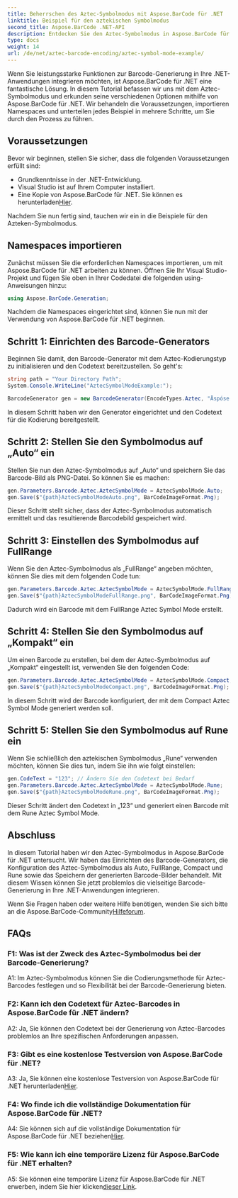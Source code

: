 ```yaml
---
title: Beherrschen des Aztec-Symbolmodus mit Aspose.BarCode für .NET
linktitle: Beispiel für den aztekischen Symbolmodus
second_title: Aspose.BarCode .NET-API
description: Entdecken Sie den Aztec-Symbolmodus in Aspose.BarCode für .NET und erfahren Sie, wie Sie ganz einfach vielseitige Barcodes generieren. Machen Sie sich in diesem umfassenden Tutorial mit den Modi „Auto“, „FullRange“, „Kompakt“ und „Rune“ vertraut.
type: docs
weight: 14
url: /de/net/aztec-barcode-encoding/aztec-symbol-mode-example/
---
```

Wenn Sie leistungsstarke Funktionen zur Barcode-Generierung in Ihre .NET-Anwendungen integrieren möchten, ist Aspose.BarCode für .NET eine fantastische Lösung. In diesem Tutorial befassen wir uns mit dem Aztec-Symbolmodus und erkunden seine verschiedenen Optionen mithilfe von Aspose.BarCode für .NET. Wir behandeln die Voraussetzungen, importieren Namespaces und unterteilen jedes Beispiel in mehrere Schritte, um Sie durch den Prozess zu führen.

## Voraussetzungen

Bevor wir beginnen, stellen Sie sicher, dass die folgenden Voraussetzungen erfüllt sind:

- Grundkenntnisse in der .NET-Entwicklung.
- Visual Studio ist auf Ihrem Computer installiert.
-  Eine Kopie von Aspose.BarCode für .NET. Sie können es herunterladen[Hier](https://releases.aspose.com/barcode/net/).

Nachdem Sie nun fertig sind, tauchen wir ein in die Beispiele für den Azteken-Symbolmodus.

## Namespaces importieren

Zunächst müssen Sie die erforderlichen Namespaces importieren, um mit Aspose.BarCode für .NET arbeiten zu können. Öffnen Sie Ihr Visual Studio-Projekt und fügen Sie oben in Ihrer Codedatei die folgenden using-Anweisungen hinzu:

```csharp
using Aspose.BarCode.Generation;
```

Nachdem die Namespaces eingerichtet sind, können Sie nun mit der Verwendung von Aspose.BarCode für .NET beginnen.

## Schritt 1: Einrichten des Barcode-Generators

Beginnen Sie damit, den Barcode-Generator mit dem Aztec-Kodierungstyp zu initialisieren und den Codetext bereitzustellen. So geht's:

```csharp
string path = "Your Directory Path";
System.Console.WriteLine("AztecSymbolModeExample:");

BarcodeGenerator gen = new BarcodeGenerator(EncodeTypes.Aztec, "Åspóse.Barcóde©");
```

In diesem Schritt haben wir den Generator eingerichtet und den Codetext für die Kodierung bereitgestellt.

## Schritt 2: Stellen Sie den Symbolmodus auf „Auto“ ein

Stellen Sie nun den Aztec-Symbolmodus auf „Auto“ und speichern Sie das Barcode-Bild als PNG-Datei. So können Sie es machen:

```csharp
gen.Parameters.Barcode.Aztec.AztecSymbolMode = AztecSymbolMode.Auto;
gen.Save($"{path}AztecSymbolModeAuto.png", BarCodeImageFormat.Png);
```

Dieser Schritt stellt sicher, dass der Aztec-Symbolmodus automatisch ermittelt und das resultierende Barcodebild gespeichert wird.

## Schritt 3: Einstellen des Symbolmodus auf FullRange

Wenn Sie den Aztec-Symbolmodus als „FullRange“ angeben möchten, können Sie dies mit dem folgenden Code tun:

```csharp
gen.Parameters.Barcode.Aztec.AztecSymbolMode = AztecSymbolMode.FullRange;
gen.Save($"{path}AztecSymbolModeFullRange.png", BarCodeImageFormat.Png);
```

Dadurch wird ein Barcode mit dem FullRange Aztec Symbol Mode erstellt.

## Schritt 4: Stellen Sie den Symbolmodus auf „Kompakt“ ein

Um einen Barcode zu erstellen, bei dem der Aztec-Symbolmodus auf „Kompakt“ eingestellt ist, verwenden Sie den folgenden Code:

```csharp
gen.Parameters.Barcode.Aztec.AztecSymbolMode = AztecSymbolMode.Compact;
gen.Save($"{path}AztecSymbolModeCompact.png", BarCodeImageFormat.Png);
```

In diesem Schritt wird der Barcode konfiguriert, der mit dem Compact Aztec Symbol Mode generiert werden soll.

## Schritt 5: Stellen Sie den Symbolmodus auf Rune ein

Wenn Sie schließlich den aztekischen Symbolmodus „Rune“ verwenden möchten, können Sie dies tun, indem Sie ihn wie folgt einstellen:

```csharp
gen.CodeText = "123"; // Ändern Sie den Codetext bei Bedarf
gen.Parameters.Barcode.Aztec.AztecSymbolMode = AztecSymbolMode.Rune;
gen.Save($"{path}AztecSymbolModeRune.png", BarCodeImageFormat.Png);
```

Dieser Schritt ändert den Codetext in „123“ und generiert einen Barcode mit dem Rune Aztec Symbol Mode.

## Abschluss

In diesem Tutorial haben wir den Aztec-Symbolmodus in Aspose.BarCode für .NET untersucht. Wir haben das Einrichten des Barcode-Generators, die Konfiguration des Aztec-Symbolmodus als Auto, FullRange, Compact und Rune sowie das Speichern der generierten Barcode-Bilder behandelt. Mit diesem Wissen können Sie jetzt problemlos die vielseitige Barcode-Generierung in Ihre .NET-Anwendungen integrieren.

 Wenn Sie Fragen haben oder weitere Hilfe benötigen, wenden Sie sich bitte an die Aspose.BarCode-Community[Hilfeforum](https://forum.aspose.com/c/barcode/13).

## FAQs

### F1: Was ist der Zweck des Aztec-Symbolmodus bei der Barcode-Generierung?

A1: Im Aztec-Symbolmodus können Sie die Codierungsmethode für Aztec-Barcodes festlegen und so Flexibilität bei der Barcode-Generierung bieten.

### F2: Kann ich den Codetext für Aztec-Barcodes in Aspose.BarCode für .NET ändern?

A2: Ja, Sie können den Codetext bei der Generierung von Aztec-Barcodes problemlos an Ihre spezifischen Anforderungen anpassen.

### F3: Gibt es eine kostenlose Testversion von Aspose.BarCode für .NET?

A3: Ja, Sie können eine kostenlose Testversion von Aspose.BarCode für .NET herunterladen[Hier](https://releases.aspose.com/).

### F4: Wo finde ich die vollständige Dokumentation für Aspose.BarCode für .NET?

 A4: Sie können sich auf die vollständige Dokumentation für Aspose.BarCode für .NET beziehen[Hier](https://reference.aspose.com/barcode/net/).

### F5: Wie kann ich eine temporäre Lizenz für Aspose.BarCode für .NET erhalten?

 A5: Sie können eine temporäre Lizenz für Aspose.BarCode für .NET erwerben, indem Sie hier klicken[dieser Link](https://purchase.aspose.com/temporary-license/).